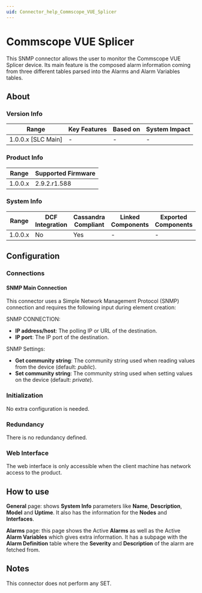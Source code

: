 ```yaml
---
uid: Connector_help_Commscope_VUE_Splicer
---
```


# Commscope VUE Splicer

This SNMP connector allows the user to monitor the Commscope VUE Splicer device. Its main feature is the composed alarm information coming from three different tables parsed into the Alarms and Alarm Variables tables.

## About

### Version Info

| Range                | Key Features     | Based on     | System Impact     |
|----------------------|------------------|--------------|-------------------|
| 1.0.0.x \[SLC Main\] | \-               | \-           | \-                |

### Product Info

| Range     | Supported Firmware     |
|-----------|------------------------|
| 1.0.0.x   | 2.9.2.r1.588           |

### System Info

| Range     | DCF Integration     | Cassandra Compliant     | Linked Components     | Exported Components     |
|-----------|---------------------|-------------------------|-----------------------|-------------------------|
| 1.0.0.x   | No                  | Yes                     | \-                    | \-                      |

## Configuration

### Connections

#### SNMP Main Connection

This connector uses a Simple Network Management Protocol (SNMP) connection and requires the following input during element creation:

SNMP CONNECTION:

- **IP address/host**: The polling IP or URL of the destination.
- **IP port**: The IP port of the destination.

SNMP Settings:

- **Get community string**: The community string used when reading values from the device (default: *public*).
- **Set community string**: The community string used when setting values on the device (default: *private*).

### Initialization

No extra configuration is needed.

### Redundancy

There is no redundancy defined.

### Web Interface

The web interface is only accessible when the client machine has network access to the product.

## How to use

**General** page: shows **System Info** parameters like **Name**, **Description**, **Model** and **Uptime**. It also has the information for the **Nodes** and **Interfaces**.

**Alarms** page: this page shows the Active **Alarms** as well as the Active **Alarm Variables** which gives extra information. It has a subpage with the **Alarm Definition** table where the **Severity** and **Description** of the alarm are fetched from.

## Notes

This connector does not perform any SET.


